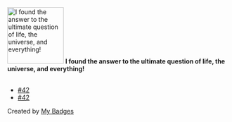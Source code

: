 <img src="https://github.com/my-badges/my-badges/blob/master/src/all-badges/the-ultimate-question/the-ultimate-question.png?raw=true" alt="I found the answer to the ultimate question of life, the universe, and everything!" title="I found the answer to the ultimate question of life, the universe, and everything!" width="128">
<strong>I found the answer to the ultimate question of life, the universe, and everything!</strong>
<br><br>

- <a href="https://github.com/p0dalirius/Coercer/issues/42">#42</a>
- <a href="https://github.com/p0dalirius/smbclient-ng/issues/42">#42</a>


Created by <a href="https://github.com/my-badges/my-badges">My Badges</a>